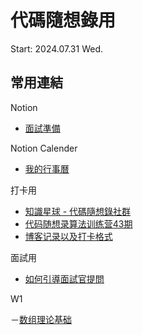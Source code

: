 # 代碼隨想錄用
Start: 2024.07.31 Wed.

## 常用連結
Notion
- [面試準備](<https://www.notion.so/jonathanhrlin/5346339c952a416da5300240e2e5b928#7af0f7900dbf4402858391fba2cd8b23>)

Notion Calender
- [我的行事曆](<https://calendar.notion.so/>)

打卡用
- [知識星球 - 代碼隨想錄社群](<https://wx.zsxq.com/dweb2/index/group/88511825151142>)
- [代码随想录算法训练营43期](<https://docs.qq.com/sheet/DUFRZeVVwR2lxd3Zr?tab=BB08J2>)
- [博客记录以及打卡格式](<https://docs.qq.com/doc/DUEdmb1JCaEtlZWFx>)

面試用
- [如何引導面試官提問](<https://wx.zsxq.com/dweb2/index/topic_detail/185412221454442>)

W1

－[数组理论基础](<https://programmercarl.com/%E6%95%B0%E7%BB%84%E7%90%86%E8%AE%BA%E5%9F%BA%E7%A1%80.html>)
